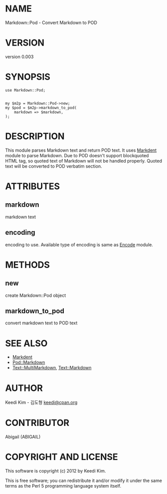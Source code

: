 # NAME

Markdown::Pod - Convert Markdown to POD

# VERSION

version 0.003

# SYNOPSIS

    use Markdown::Pod;
    

    my $m2p = Markdown::Pod->new;
    my $pod = $m2p->markdown_to_pod(
        markdown => $markdown,
    );

# DESCRIPTION

This module parses Markdown text and return POD text.
It uses [Markdent](http://search.cpan.org/perldoc?Markdent) module to parse Markdown.
Due to POD doesn't support blockquoted HTML tag,
so quoted text of Markdown will not be handled properly.
Quoted text will be converted to POD verbatim section.

# ATTRIBUTES

## markdown

markdown text

## encoding

encoding to use. Available type of encoding is same as [Encode](http://search.cpan.org/perldoc?Encode) module.

# METHODS

## new

create Markdown::Pod object

## markdown\_to\_pod

convert markdown text to POD text

# SEE ALSO

- [Markdent](http://search.cpan.org/perldoc?Markdent)
- [Pod::Markdown](http://search.cpan.org/perldoc?Pod::Markdown)
- [Text::MultiMarkdown](http://search.cpan.org/perldoc?Text::MultiMarkdown), [Text::Markdown](http://search.cpan.org/perldoc?Text::Markdown)

# AUTHOR

Keedi Kim - 김도형 <keedi@cpan.org>

# CONTRIBUTOR

Abigail (ABIGAIL)

# COPYRIGHT AND LICENSE

This software is copyright (c) 2012 by Keedi Kim.

This is free software; you can redistribute it and/or modify it under
the same terms as the Perl 5 programming language system itself.

